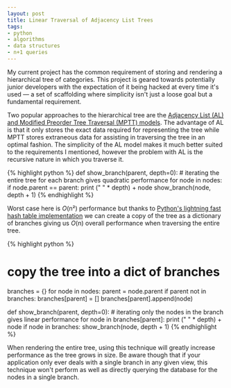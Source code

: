 ```yaml
---
layout: post
title: Linear Traversal of Adjacency List Trees
tags:
- python
- algorithms
- data structures
- n+1 queries
---
```

My current project has the common requirement of storing and rendering a
hierarchical tree of categories. This project is geared towards potentially
junior developers with the expectation of it being hacked at every time it's
used — a set of scaffolding where simplicity isn't just a loose goal but a
fundamental requirement.

Two popular approaches to the hierarchical tree are the [Adjacency List (AL)
and Modified Preorder Tree Traversal (MPTT)
models](http://articles.sitepoint.com/print/hierarchical-data-database). The
advantage of AL is that it only stores the exact data required for
representing the tree while MPTT stores extraneous data for assisting in
traversing the tree in an optimal fashion. The simplicity of the AL model
makes it much better suited to the requirements I mentioned, however the
problem with AL is the recursive nature in which you traverse it.

{% highlight python %}
def show_branch(parent, depth=0):
    # iterating the entire tree for each branch gives quadratic performance
    for node in nodes:
        if node.parent == parent:
            print (" " * depth) + node
            show_branch(node, depth + 1)
{% endhighlight %}

Worst case here is _O_(n²) performance but thanks to [Python's lightning fast
hash table implementation](http://wiki.python.org/moin/DictionaryKeys) we can
create a copy of the tree as a dictionary of branches giving us _O_(n) overall
performance when traversing the entire tree.

{% highlight python %}
# copy the tree into a dict of branches
branches = {}
for node in nodes:
    parent = node.parent
    if parent not in branches:
        branches[parent] = []
    branches[parent].append(node)

def show_branch(parent, depth=0):
    # iterating only the nodes in the branch gives linear performance
    for node in branches[parent]:
        print (" " * depth) + node
        if node in branches:
            show_branch(node, depth + 1)
{% endhighlight %}

When rendering the entire tree, using this technique will greatly increase
performance as the tree grows in size. Be aware though that if your
application only ever deals with a single branch in any given view, this
technique won't perform as well as directly querying the database for the
nodes in a single branch.
